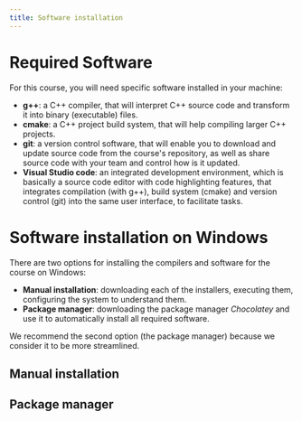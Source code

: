 ```yaml
---
title: Software installation
---
```

# Required Software

For this course, you will need specific software installed in your machine:

- **g++**: a C++ compiler, that will interpret C++ source code and transform it into binary (executable) files.
- **cmake**: a C++ project build system, that will help compiling larger C++ projects.
- **git**: a version control software, that will enable you to download and update source code from the course's repository, as well as share source code with your team and control how is it updated.
- **Visual Studio code**: an integrated development environment, which is basically a source code editor with code highlighting features, that integrates compilation (with g++), build system (cmake) and version control (git) into the same user interface, to facilitate tasks.


# Software installation on Windows

There are two options for installing the compilers and software for the course on Windows:
- **Manual installation**: downloading each of the installers, executing them, configuring the system to understand them.
- **Package manager**: downloading the package manager *Chocolatey* and use it to automatically install all required software.

We recommend the second option (the package manager) because we consider it to be more streamlined.

## Manual installation


## Package manager